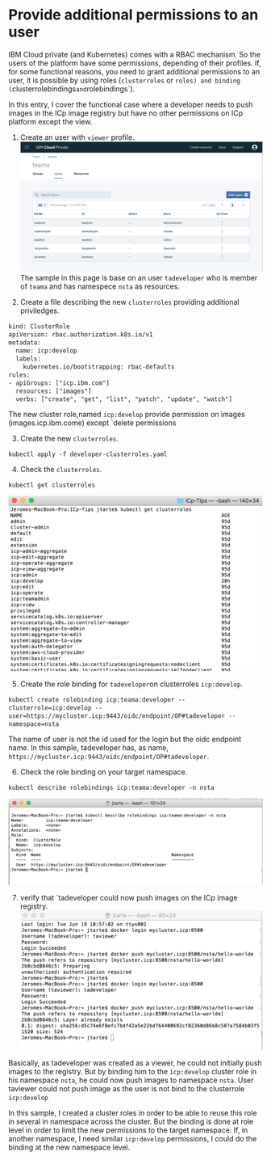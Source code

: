 # Provide additional permissions to an user

IBM Cloud private (and Kubernetes) comes with a RBAC mechanism. So the users of the platform have some permissions, depending of their profiles.
If, for some functional reasons, you need to grant additional permissions to an user, it is possible by using roles (`clusterroles` or `roles) and binding (`clusterrolebindings` and `rolebindings`).

In this entry, I cover the functional case where
a developer needs to push images in the ICp image registry but have no other permissions on ICp platform except the view.

1. Create an user with `viewer` profile.
![Users from team view](./images/rbac_add_priviledges_1.png)
  The sample in this page is base on an user `tadeveloper` who is member of `teama` and has namespece `nsta` as resources.

2. Create a file describing the new `clusterroles` providing additional priviledges.
  ```
  kind: ClusterRole
  apiVersion: rbac.authorization.k8s.io/v1
  metadata:
    name: icp:develop
    labels:
      kubernetes.io/bootstrapping: rbac-defaults
  rules:
  - apiGroups: ["icp.ibm.com"]
    resources: ["images"]
    verbs: ["create", "get", "list", "patch", "update", "watch"]

  ```
  The new cluster role,named `icp:develop` provide permission on images (ìmages.icp.ibm.come) except `delete permissions

3. Create the new `clusterroles`.
```
kubectl apply -f developer-clusterroles.yaml
```
4. Check the `clusterroles`.
```
kubectl get clusterroles
```
![clusterroles list](./images/rbac_add_priviledges_2.png)

5. Create the role binding for `tadeveloper`on clusterroles `icp:develop`.
```
kubectl create rolebinding icp:teama:developer --clusterrole=icp:develop --user=https://mycluster.icp:9443/oidc/endpoint/OP#tadeveloper --namespace=nsta
```
  The name of user is not the id used for the login but the oidc endpoint name. In this sample, tadeveloper has, as name, `https://mycluster.icp:9443/oidc/endpoint/OP#tadeveloper`.

6. Check the role binding on your target namespace.
```
kubectl describe rolebindings icp:teama:developer -n nsta
```
![role description](./images/rbac_add_priviledges_8.png)

7. verify that `tadeveloper could now push images on the ICp image registry.
![pushing images](./images/rbac_add_priviledges_7.png)

Basically, as tadeveloper was created as a viewer, he could not initially push images to the registry. But by binding him to the `icp:develop` cluster role in his namespace `nsta`, he could now push images to namespace `nsta`.
User taviewer could not push image as the user is not bind to the clusterrole `icp:develop`


In this sample, I created a cluster roles in order to be able to reuse this role in several in namespace across the cluster. But the binding is done at role level in order to limit the new permissions to the target namespace. If, in another namespace, I need similar `icp:develop` permissions, I could do the binding at the new namespace level.  
